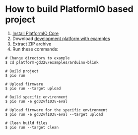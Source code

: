 How to build PlatformIO based project
=====================================

1. [Install PlatformIO Core](http://docs.platformio.org/page/core.html)
2. Download [development platform with examples](https://github.com/platformio/platform-gd32v/archive/develop.zip)
3. Extract ZIP archive
4. Run these commands:

```shell
# Change directory to example
$ cd platform-gd32v/examples/arduino-blink

# Build project
$ pio run

# Upload firmware
$ pio run --target upload

# Build specific environment
$ pio run -e gd32vf103v-eval

# Upload firmware for the specific environment
$ pio run -e gd32vf103v-eval --target upload

# Clean build files
$ pio run --target clean
```
